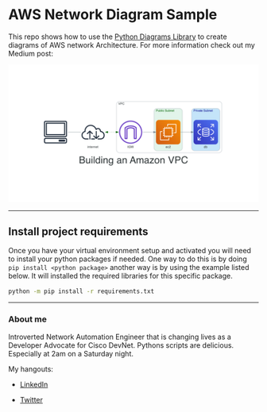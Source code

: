 # AWS Network Diagram Sample

This repo shows how to use the [Python Diagrams Library](https://diagrams.mingrammer.com/) to create diagrams of AWS network Architecture. For more information check out my Medium post:  

!["Build an Amazon VPC](images/Building-an-Amazon-VPC.png)
 
___
## Install project requirements

Once you have your virtual environment setup and activated you will need to install your python packages if needed. One way to do this is by doing `pip install <python package>` another way is by using the
example listed below. It will installed the required libraries for this specific package.

```bash
python -m pip install -r requirements.txt
```

___
### About me

Introverted Network Automation Engineer that is changing lives as a Developer Advocate for Cisco DevNet. Pythons scripts are delicious. Especially at 2am on a Saturday night.

My hangouts:

- [LinkedIn](https://www.linkedin.com/in/duanlightfoot/)

- [Twitter](https://twitter.com/labeveryday)